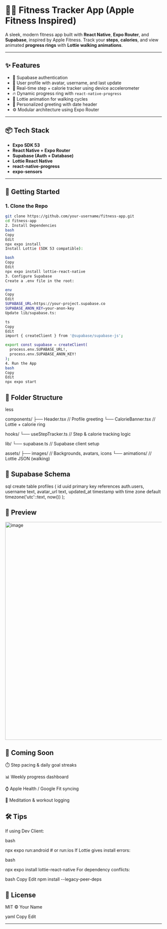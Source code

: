 # 🏃‍♀️ Fitness Tracker App (Apple Fitness Inspired)

A sleek, modern fitness app built with **React Native**, **Expo Router**, and **Supabase**, inspired by Apple Fitness. Track your **steps**, **calories**, and view animated **progress rings** with **Lottie walking animations**.

---

## ✨ Features

- 🔐 Supabase authentication
- 👤 User profile with avatar, username, and last update
- 🚶 Real-time step + calorie tracker using device accelerometer
- 🔥 Dynamic progress ring with `react-native-progress`
- 🏃 Lottie animation for walking cycles
- 📅 Personalized greeting with date header
- ⚙️ Modular architecture using Expo Router

---

## 📦 Tech Stack

- **Expo SDK 53**
- **React Native + Expo Router**
- **Supabase (Auth + Database)**
- **Lottie React Native**
- **react-native-progress**
- **expo-sensors**

---

## 🚀 Getting Started

### 1. Clone the Repo

```bash
git clone https://github.com/your-username/fitness-app.git
cd fitness-app
2. Install Dependencies
bash
Copy
Edit
npx expo install
Install Lottie (SDK 53 compatible):

bash
Copy
Edit
npx expo install lottie-react-native
3. Configure Supabase
Create a .env file in the root:

env
Copy
Edit
SUPABASE_URL=https://your-project.supabase.co
SUPABASE_ANON_KEY=your-anon-key
Update lib/supabase.ts:

ts
Copy
Edit
import { createClient } from '@supabase/supabase-js';

export const supabase = createClient(
  process.env.SUPABASE_URL!,
  process.env.SUPABASE_ANON_KEY!
);
4. Run the App
bash
Copy
Edit
npx expo start
```
## 📁 Folder Structure
less

components/
  ├── Header.tsx            // Profile greeting
  └── CalorieBanner.tsx     // Lottie + calorie ring

hooks/
  └── useStepTracker.ts     // Step & calorie tracking logic

lib/
  └── supabase.ts           // Supabase client setup

assets/
  ├── images/               // Backgrounds, avatars, icons
  └── animations/           // Lottie JSON (walking)


## 🔐 Supabase Schema
sql
create table profiles (
  id uuid primary key references auth.users,
  username text,
  avatar_url text,
  updated_at timestamp with time zone default timezone('utc'::text, now())
);

## 📸 Preview
<img width="700" height="700" alt="image" src="https://github.com/user-attachments/assets/488e5754-75aa-488a-954c-5076a1ba4395" />


## 🧠 Coming Soon
⏱️ Step pacing & daily goal streaks

📊 Weekly progress dashboard

⌚ Apple Health / Google Fit syncing

🧘 Meditation & workout logging

## 🛠️ Tips
If using Dev Client:

bash

npx expo run:android   # or run:ios
If Lottie gives install errors:

bash

npx expo install lottie-react-native
For dependency conflicts:

bash
Copy
Edit
npm install --legacy-peer-deps
## 📄 License
MIT © Your Name

yaml
Copy
Edit

---


